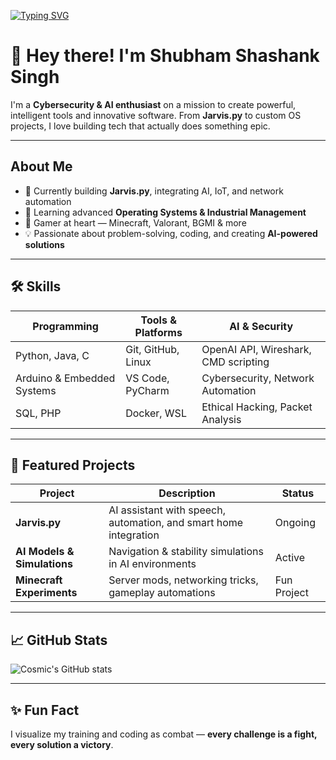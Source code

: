 [![Typing SVG](https://readme-typing-svg.herokuapp.com?size=24&color=00FFCC&center=true&vCenter=true&width=600&lines=Hi%2C+I'm+Shubham+🚀;Cybersecurity+Enthusiast+🔐;AI+Developer+🤖;Robotics+Innovator+⚡;Gamer+🎮;Always+Leveling+Up+💥)](https://git.io/typing-svg)

# 👋 Hey there! I'm Shubham Shashank Singh 

I'm a **Cybersecurity & AI enthusiast** on a mission to create powerful, intelligent tools and innovative software. 
From **Jarvis.py** to custom OS projects, I love building tech that actually does something epic.  

---

## About Me
- 🔭 Currently building **Jarvis.py**, integrating AI, IoT, and network automation  
- 🌱 Learning advanced **Operating Systems & Industrial Management**  
- 👾 Gamer at heart — Minecraft, Valorant, BGMI & more  
- 💡 Passionate about problem-solving, coding, and creating **AI-powered solutions**

---

## 🛠 Skills
| Programming | Tools & Platforms | AI & Security |
|-------------|-----------------|---------------|
| Python, Java, C | Git, GitHub, Linux | OpenAI API, Wireshark, CMD scripting |
| Arduino & Embedded Systems | VS Code, PyCharm | Cybersecurity, Network Automation |
| SQL, PHP | Docker, WSL | Ethical Hacking, Packet Analysis |

---

## 📂 Featured Projects
| Project | Description | Status |
|---------|-------------|--------|
| **Jarvis.py** | AI assistant with speech, automation, and smart home integration | Ongoing |
| **AI Models & Simulations** | Navigation & stability simulations in AI environments | Active |
| **Minecraft Experiments** | Server mods, networking tricks, gameplay automations | Fun Project |

---

## 📈 GitHub Stats
![Cosmic's GitHub stats](https://github-readme-stats.vercel.app/api?username=Cosmic39&show_icons=true&theme=radical)

---

## ✨ Fun Fact
I visualize my training and coding as combat — **every challenge is a fight, every solution a victory**.  

